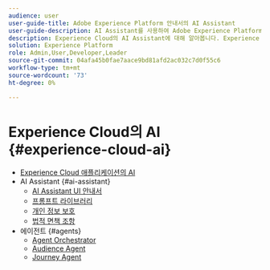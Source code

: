```yaml
---
audience: user
user-guide-title: Adobe Experience Platform 안내서의 AI Assistant
user-guide-description: AI Assistant를 사용하여 Adobe Experience Platform 및 Real-Time Customer Data Platform으로 워크플로를 가속화하는 방법에 대해 알아봅니다.
description: Experience Cloud의 AI Assistant에 대해 알아봅니다. Experience Cloud에서 AI를 사용하여 제품 지식을 향상시키고 운영 통찰력을 얻으십시오.
solution: Experience Platform
role: Admin,User,Developer,Leader
source-git-commit: 04afa45b0fae7aace9bd81afd2ac032c7d0f55c6
workflow-type: tm+mt
source-wordcount: '73'
ht-degree: 0%

---
```



# Experience Cloud의 AI {#experience-cloud-ai}

- [Experience Cloud 애플리케이션의 AI](home.md)
- AI Assistant {#ai-assistant}
   - [AI Assistant UI 안내서](./ai-assistant/ai-assistant-ui.md)
   - [프롬프트 라이브러리](./ai-assistant/prompt-library.md)
   - [개인 정보 보호](./ai-assistant/privacy.md)
   - [법적 면책 조항](./ai-assistant/legal-disclaimer.md)
- 에이전트 {#agents}
   - [Agent Orchestrator](./agents/agent-orchestrator.md)
   - [Audience Agent](./agents/audience.md)
   - [Journey Agent](./agents/ajo-agent-analyze.md)
